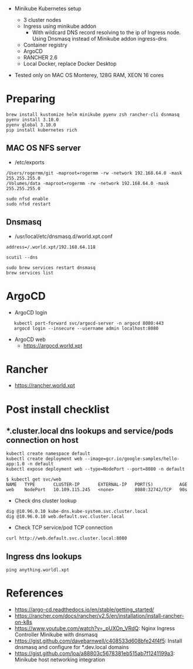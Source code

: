    * Minikube Kubernetes setup
      * 3 cluster nodes
      * Ingress using minikube addon
         * With wildcard DNS record resolving to the ip of Ingress node. Using Dnsmasq instead of Minikube addon ingress-dns   
      * Container registry
      * ArgoCD 
      * RANCHER 2.6
      * Local Docker, replace Docker Desktop

   * Tested only on MAC OS Monterey, 128G RAM, XEON 16 cores

# Preparing
```commandline
brew install kustomize helm minikube pyenv zsh rancher-cli dsnmasq
pyenv install 3.10.0
pyenv global 3.10.0 
pip install kubernetes rich 
```

## MAC OS NFS server
   * /etc/exports
```text
/Users/rogermm/git -maproot=rogermm -rw -network 192.168.64.0 -mask 255.255.255.0
/Volumes/data -maproot=rogermm -rw -network 192.168.64.0 -mask 255.255.255.0
```
```commandline
sudo nfsd enable
sudo nfsd restart
```

## Dnsmasq
   * /usr/local/etc/dnsmasq.d/world.xpt.conf
```text
address=/.world.xpt/192.168.64.118
```

```commandline
scutil --dns
```
```commandline
sudo brew services restart dnsmasq
brew services list
```

# ArgoCD
   * ArgoCD login
```commandline
   kubectl port-forward svc/argocd-server -n argocd 8080:443
   argocd login --insecure --username admin localhost:8080
```

   * ArgoCD web
      * https://argocd.world.xpt

# Rancher
   * https://rancher.world.xpt

# Post install checklist
## *.cluster.local dns lookups and service/pods connection on host
```commandline
kubectl create namespace default
kubectl create deployment web --image=gcr.io/google-samples/hello-app:1.0 -n default
kubectl expose deployment web --type=NodePort --port=8080 -n default
```

```text
$ kubectl get svc/web
NAME   TYPE       CLUSTER-IP       EXTERNAL-IP   PORT(S)          AGE
web    NodePort   10.109.115.245   <none>        8080:32742/TCP   90s
```
   * Check dns cluster lookup
```commandline
dig @10.96.0.10 kube-dns.kube-system.svc.cluster.local
dig @10.96.0.10 web.default.svc.cluster.local
```
   * Check TCP service/pod TCP connection
```commandline
curl http://web.default.svc.cluster.local:8080
```
## Ingress dns lookups
```commandline
ping anything.worldl.xpt
```

# References
   * https://argo-cd.readthedocs.io/en/stable/getting_started/
   * https://rancher.com/docs/rancher/v2.5/en/installation/install-rancher-on-k8s
   * https://www.youtube.com/watch?v=_pUXOn_VRdQ: Nginx Ingress Controller Minikube with dnsmasq
   * https://gist.github.com/davebarnwell/c408533d608bfe24f4f5: Install dnsmasq and configure for *.dev.local domains
   * https://gist.github.com/loa/a88803c5678381eb515ab7f1241199a3: Minikube host networking integration
